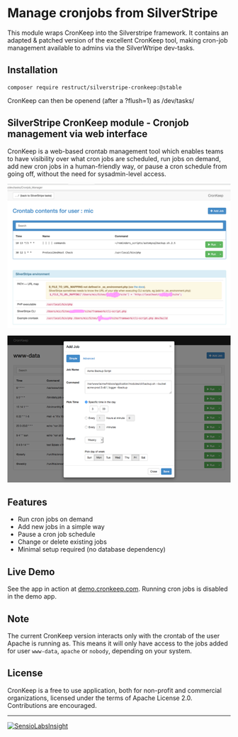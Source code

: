 # Manage cronjobs from SilverStripe
This module wraps CronKeep into the Silverstripe framework. It contains an adapted & patched version of the excellent CronKeep tool, making cron-job management available to admins via the SilverWtripe dev-tasks.

## Installation
```
composer require restruct/silverstripe-cronkeep:@stable
```

CronKeep can then be openend (after a ?flush=1) as /dev/tasks/

## SilverStripe CronKeep module - Cronjob management via web interface

CronKeep is a web-based crontab management tool which enables teams to have visibility over what cron jobs are scheduled, run jobs on demand, add new cron jobs in a human-friendly way, or pause a cron schedule from going off, without the need for sysadmin-level access.

![CronKeep — List Jobs screen](code/cronkeep/docs/screenshots/list-screen.png)

![CronKeep — Add Job screen](code/cronkeep/docs/screenshots/add-job-screen.png)

## Features

* Run cron jobs on demand
* Add new jobs in a simple way
* Pause a cron job schedule
* Change or delete existing jobs
* Minimal setup required (no database dependency)

## Live Demo

See the app in action at [demo.cronkeep.com](http://demo.cronkeep.com).
Running cron jobs is disabled in the demo app. 

## Note

The current CronKeep version interacts only with the crontab of the user Apache is running as. This means it will only have access to the jobs added for user `www-data`, `apache` or `nobody`, depending on your system.

## License

CronKeep is a free to use application, both for non-profit and commercial organizations, licensed under the terms of Apache License 2.0. Contributions are encouraged.
- - -
[![SensioLabsInsight](https://insight.sensiolabs.com/projects/aa1eeb97-0cf2-410c-851c-6deb6e88b032/big.png)](https://insight.sensiolabs.com/projects/aa1eeb97-0cf2-410c-851c-6deb6e88b032)
